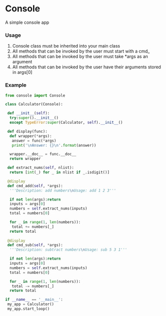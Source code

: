 # Console 
A simple console app

### Usage
1) Console class must be inherited into your main class
2) All methods that can be invoked by the user must start with a cmd_
3) All methods that can be invoked by the user must take *args as an argument
4) All methods that can be invoked by the user have their arguments stored in args[0]

### Example
```python
from console import Console 

class Calculator(Console):

 def __init__(self):
  try:super().__init__()
  except TypeError:super(Calculator, self).__init__()

 def display(func):
  def wrapper(*args):
   answer = func(*args)
   print('\nAnswer: {}\n'.format(answer))

  wrapper.__doc__ = func.__doc__
  return wrapper

 def extract_nums(self, nlist):
  return [int(_) for _ in nlist if _.isdigit()]

 @display
 def cmd_add(self, *args):
  '''Description: add numbers\nUsage: add 1 2 3'''

  if not len(args):return
  inputs = args[0]
  numbers = self.extract_nums(inputs)
  total = numbers[0]

  for _ in range(1, len(numbers)):
   total += numbers[_]
  return total
 
 @display
 def cmd_sub(self, *args):
  '''Description: subtract numbers\nUsage: sub 5 3 1'''

  if not len(args):return
  inputs = args[0]
  numbers = self.extract_nums(inputs)
  total = numbers[0]

  for _ in range(1, len(numbers)):
   total -= numbers[_]
  return total

if __name__ == '__main__':
 my_app = Calculator()
 my_app.start_loop()
```